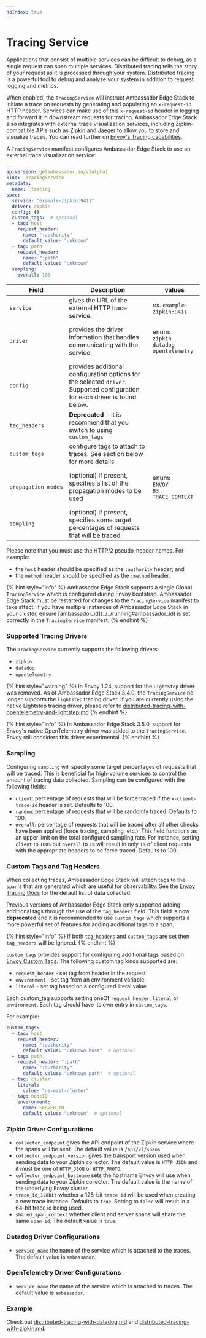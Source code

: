 ```yaml
---
noIndex: true
---
```


# Tracing Service

Applications that consist of multiple services can be difficult to debug, as a single request can span multiple services. Distributed tracing tells the story of your request as it is processed through your system. Distributed tracing is a powerful tool to debug and analyze your system in addition to request logging and metrics.

When enabled, the `TracingService` will instruct Ambassador Edge Stack to initiate a trace on requests by generating and populating an `x-request-id` HTTP header. Services can make use of this `x-request-id` header in logging and forward it in downstream requests for tracing. Ambassador Edge Stack also integrates with external trace visualization services, including Zipkin-compatible APIs such as [Zipkin](https://zipkin.io/) and [Jaeger](https://github.com/jaegertracing/) to allow you to store and visualize traces. You can read further on [Envoy's Tracing capabilities](https://www.envoyproxy.io/docs/envoy/latest/intro/arch_overview/observability/tracing).

A `TracingService` manifest configures Ambassador Edge Stack to use an external trace visualization service:

```yaml
---
apiVersion: getambassador.io/v3alpha1
kind:  TracingService
metadata:
  name:  tracing
spec:
  service: "example-zipkin:9411"
  driver: zipkin
  config: {}
  custom_tags:  # optional
  - tag: host
    request_header: 
      name: ":authority"
      default_value: "unknown"
  - tag: path
    request_header: 
      name: ":path"
      default_value: "unknown"
  sampling:
    overall: 100
```

| Field               | Description                                                                                                                  | values                                                                                    |
| ------------------- | ---------------------------------------------------------------------------------------------------------------------------- | ----------------------------------------------------------------------------------------- |
| `service`           | gives the URL of the external HTTP trace service.                                                                            | ex. `example-zipkin:9411`                                                                 |
| `driver`            | provides the driver information that handles communicating with the service                                                  | <p>enum:<br><code>zipkin</code><br><code>datadog</code><br><code>opentelemetry</code></p> |
| `config`            | provides additional configuration options for the selected `driver`. Supported configuration for each driver is found below. |                                                                                           |
| `tag_headers`       | **Deprecated** - it is recommend that you switch to using `custom_tags`                                                      |                                                                                           |
| `custom_tags`       | configure tags to attach to traces. See section below for more details.                                                      |                                                                                           |
| `propagation_modes` | (optional) if present, specifies a list of the propagation modes to be used                                                  | <p>enum:<br><code>ENVOY</code><br><code>B3</code><br><code>TRACE_CONTEXT</code></p>       |
| `sampling`          | (optional) if present, specifies some target percentages of requests that will be traced.                                    |                                                                                           |

Please note that you must use the HTTP/2 pseudo-header names. For example:

* the `host` header should be specified as the `:authority` header; and
* the `method` header should be specified as the `:method` header.

{% hint style="info" %}
Ambassador Edge Stack supports a single Global `TracingService` which is configured during Envoy bootstrap. Ambassador Edge Stack must be restarted for changes to the `TracingService` manifest to take affect. If you have multiple instances of Ambassador Edge Stack in your cluster, ensure \[ambassador\_id]\(../../running#ambassador\_id) is set correctly in the `TracingService` manifest.
{% endhint %}

### Supported Tracing Drivers

The `TracingService` currently supports the following drivers:

* `zipkin`
* `datadog`
* `opentelemetry`

{% hint style="warning" %}
In Envoy 1.24, support for the `LightStep` driver was removed. As of Ambassador Edge Stack 3.4.0, the `TracingService` no longer supports the `lightstep` tracing driver. If you are currently using the native Lightstep tracing driver, please refer to [distributed-tracing-with-opentelemetry-and-lightstep.md](../../edge-stack-user-guide/service-monitoring/distributed-tracing-with-opentelemetry-and-lightstep.md "mention")&#x20;
{% endhint %}

{% hint style="info" %}
In Ambassador Edge Stack 3.5.0, support for Envoy's native OpenTelemetry driver was added to the `TracingService`. Envoy still considers this driver experimental.
{% endhint %}

### Sampling

Configuring `sampling` will specify some target percentages of requests that will be traced. This is beneficial for high-volume services to control the amount of tracing data collected. Sampling can be configured with the following fields:

* `client`: percentage of requests that will be force traced if the `x-client-trace-id` header is set. Defaults to 100.
* `random`: percentage of requests that will be randomly traced. Defaults to 100.
* `overall`: percentage of requests that will be traced after all other checks have been applied (force tracing, sampling, etc.). This field functions as an upper limit on the total configured sampling rate. For instance, setting `client` to `100%` but `overall` to `1%` will result in only `1%` of client requests with the appropriate headers to be force traced. Defaults to 100.

### Custom Tags and Tag Headers

When collecting traces, Ambassador Edge Stack will attach tags to the `span`'s that are generated which are useful for observability. See the [Envoy Tracing Docs](https://www.envoyproxy.io/docs/envoy/latest/intro/arch_overview/observability/tracing#what-data-each-trace-contains) for the default list of data collected.

Previous versions of Ambassador Edge Stack only supported adding additional tags through the use of the `tag_headers` field. This field is now **deprecated** and it is recommended to use `custom_tags` which supports a more powerful set of features for adding additional tags to a span.

{% hint style="info" %}
If both `tag_headers` and `custom_tags` are set then `tag_headers` will be ignored.
{% endhint %}

`custom_tags` provides support for configuring additional tags based on [Envoy Custom Tags](https://www.envoyproxy.io/docs/envoy/latest/api-v3/type/tracing/v3/custom_tag.proto%23custom-tag). The following custom tag kinds supported are:

* `request_header` - set tag from header in the request
* `environment` - set tag from an environment variable
* `literal` - set tag based on a configured literal value

Each custom\_tag supports setting oneOf `request_header`, `literal` or `environment`. Each tag should have its own entry in `custom_tags`.

For example:

```yaml
custom_tags:
  - tag: host
    request_header: 
      name: ":authority"
      default_value: "unknown host"  # optional
  - tag: path
    request_header: ":path"
      name: ":authority"
      default_value: "unknown path"  # optional
  - tag: cluster
    literal:
      value: "us-east-cluster"
  - tag: nodeID
    environment:
      name: SERVER_ID
      default_value: "unknown"  # optional
```

### Zipkin Driver Configurations

* `collector_endpoint` gives the API endpoint of the Zipkin service where the spans will be sent. The default value is `/api/v2/spans`
* `collector_endpoint_version` gives the transport version used when sending data to your Zipkin collector. The default value is `HTTP_JSON` and it must be one of `HTTP_JSON` or `HTTP_PROTO`.
* `collector_endpoint_hostname` sets the hostname Envoy will use when sending data to your Zipkin collector. The default value is the name of the underlying Envoy cluster.
* `trace_id_128bit` whether a 128-bit `trace id` will be used when creating a new trace instance. Defaults to `true`. Setting to `false` will result in a 64-bit trace id being used.
* `shared_span_context` whether client and server spans will share the same `span id`. The default value is `true`.

### Datadog Driver Configurations

* `service_name` the name of the service which is attached to the traces. The default value is `ambassador`.

### OpenTelemetry Driver Configurations

* `service_name` the name of the service which is attached to traces. The default value is `ambassador`.

### Example

Check out [distributed-tracing-with-datadog.md](../../edge-stack-user-guide/service-monitoring/distributed-tracing-with-datadog.md "mention") and [distributed-tracing-with-zipkin.md](../../edge-stack-user-guide/service-monitoring/distributed-tracing-with-zipkin.md "mention").
